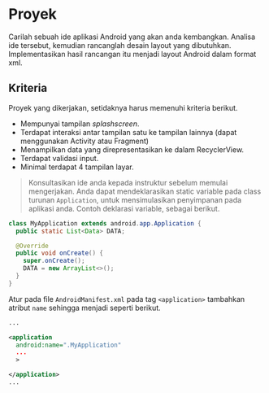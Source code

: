 # Proyek

Carilah sebuah ide aplikasi Android yang akan anda kembangkan. Analisa ide
tersebut, kemudian rancanglah desain layout yang dibutuhkan. Implementasikan
hasil rancangan itu menjadi layout Android dalam format xml.

## Kriteria

Proyek yang dikerjakan, setidaknya harus memenuhi kriteria berikut.

- Mempunyai tampilan *splashscreen*.
- Terdapat interaksi antar tampilan satu ke tampilan lainnya (dapat menggunakan
 Activity atau Fragment)
- Menampilkan data yang direpresentasikan ke dalam RecyclerView.
- Terdapat validasi input.
- Minimal terdapat 4 tampilan layar.

> Konsultasikan ide anda kepada instruktur sebelum memulai mengerjakan. Anda
> dapat mendeklarasikan static variable pada class turunan `Application`, untuk
> mensimulasikan penyimpanan pada aplikasi anda. Contoh deklarasi variable,
> sebagai berikut.

```java
class MyApplication extends android.app.Application {
  public static List<Data> DATA;

  @Override
  public void onCreate() {
    super.onCreate();
    DATA = new ArrayList<>();
  }
}
```

Atur pada file `AndroidManifest.xml` pada tag `<application>` tambahkan atribut
`name` sehingga menjadi seperti berikut.

```xml
...

<application
  android:name=".MyApplication"
  ...
  >

</application>
...
```
